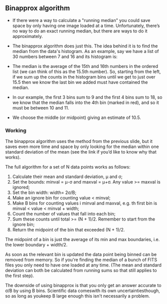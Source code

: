 ## Binapprox algorithm

* If there were a way to calculate a "running median" you could save space by only having one image loaded at a time. Unfortunately, there’s no way to do an exact running median, but there are ways to do it approximately.

* The binapprox algorithm does just this. The idea behind it is to find the median from the data's histogram. As an example, say we have a list of 30 numbers between 7 and 16 and its histogram is:

* The median is the average of the 15th and 16th numbers in the ordered list (we can think of this as the 15.5th number). So, starting from the left, if we sum up the counts in the histogram bins until we get to just over 15.5 then we know the last bin we added must have contained the median.

* In our example, the first 3 bins sum to 9 and the first 4 bins sum to 18, so we know that the median falls into the 4th bin (marked in red), and so it must be between 10 and 11.

* We choose the middle (or midpoint) giving an estimate of 10.5.


### Working

The binapprox algorithm uses the method from the previous slide, but it saves even more time and space by only looking for the median within one standard deviation of the mean (see the link if you’d like to know why that works).

The full algorithm for a set of N data points works as follows:

1. Calculate their mean and standard deviation, μ and σ;
2. Set the bounds: minval = μ-σ and maxval = μ+σ. Any value >= maxval is ignored;
3. Set the bin width: width=  2σ/B;
4. Make an ignore bin for counting value < minval;
5. Make B bins for counting values i minval and maxval, e.g. th first bin is minval < value < minval + width;
6. Count the number of values that fall into each bin;
7. Sum these counts until total >= (N + 1)/2. Remember to start from the ignore bin;
8. Return the midpoint of the bin that exceeded (N + 1)/2.


The midpoint of a bin is just the average of its min and max boundaries, i.e. the lower boundary + width/2.


As soon as the relevant bin is updated the data point being binned can be removed from memory. So if you're finding the median of a bunch of FITS files you only need to have one loaded at any time. (The mean and standard deviation can both be calculated from running sums so that still applies to the first step).


The downside of using binapprox is that you only get an answer accurate to  σ/B by using B bins. Scientific data comeswith its own uncertaintiesthough, so as long as youkeep B large enough this isn't necessarily a problem.